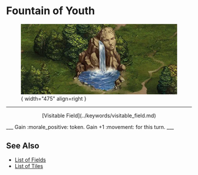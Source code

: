 # Fountain of Youth

<figure markdown="span">

![Fountain of Youth Map Location](../assets/locations-fountain_of_youth.webp){ width="475" align=right }

</figure>

___
<p style="text-align: center;" markdown>[Visitable Field](../keywords/visitable_field.md)</p>
___
Gain :morale_positive: token. Gain +1 :movement: for this turn.
___


## See Also

- [List of Fields](index.md)
- [List of Tiles](../tiles/index.md)

